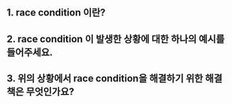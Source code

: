 ## 1. race condition 이란?

## 2. race condition 이 발생한 상황에 대한 하나의 예시를 들어주세요. 
 
## 3. 위의 상황에서 race condition을 해결하기 위한 해결책은 무엇인가요?
